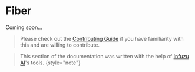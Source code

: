 # Fiber

Coming soon...

> Please check out the [Contributing Guide](Contributing.md) if you have familiarity with this and are willing to contribute.

> This section of the documentation was written with the help of [Infuzu AI](https://infuzu.com)'s tools.
{style="note"}

